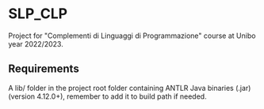 # SLP_CLP
Project for "Complementi di Linguaggi di Programmazione" course at Unibo year 2022/2023.

## Requirements
A lib/ folder in the project root folder containing ANTLR Java binaries (.jar) (version 4.12.0+), remember to add it to build path if needed.
